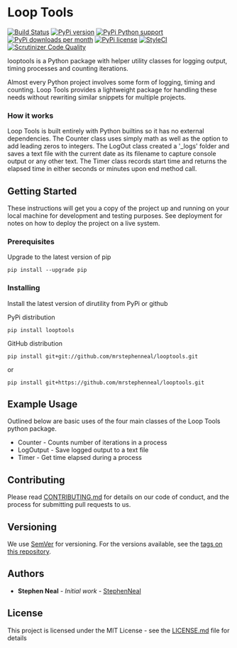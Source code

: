 # Loop Tools

[![Build Status](https://travis-ci.com/sfneal/looptools.svg?branch=master)](https://travis-ci.com/sfneal/looptools)
[![PyPi version](https://img.shields.io/pypi/v/looptools)](https://pypi.org/project/looptools)
[![PyPi Python support](https://img.shields.io/pypi/pyversions/looptools)](https://pypi.org/project/looptools)
[![PyPi downloads per month](https://img.shields.io/pypi/dm/looptools)](https://pypi.org/project/looptools)
[![PyPi license](https://img.shields.io/pypi/l/looptools)](https://pypi.org/project/looptools)
[![StyleCI](https://github.styleci.io/repos/140315313/shield?branch=master)](https://github.styleci.io/repos/140315313?branch=master)
[![Scrutinizer Code Quality](https://scrutinizer-ci.com/g/sfneal/looptools/badges/quality-score.png?b=master)](https://scrutinizer-ci.com/g/sfneal/looptools/?branch=master)

looptools is a Python package with helper utility classes for logging output, timing processes and counting iterations.

Almost every Python project involves some form of logging, timing and counting.  Loop Tools provides a lightweight package for handling these needs without rewriting similar snippets for multiple projects.


### How it works

Loop Tools is built entirely with Python builtins so it has no external dependencies.  The Counter class uses simply math as well as the option to add leading zeros to integers.  The LogOut class created a '_logs' folder and saves a text file with the current date as its filename to capture console output or any other text.  The Timer class records start time and returns the elapsed time in either seconds or minutes upon end method call.

## Getting Started

These instructions will get you a copy of the project up and running on your local machine for development and testing purposes. See deployment for notes on how to deploy the project on a live system.

### Prerequisites

Upgrade to the latest version of pip

```
pip install --upgrade pip
```

### Installing

Install the latest version of dirutility from PyPi or github

PyPi distribution

```
pip install looptools
```

GitHub distribution

```
pip install git+git://github.com/mrstephenneal/looptools.git
```
or

```
pip install git+https://github.com/mrstephenneal/looptools.git
```

## Example Usage

Outlined below are basic uses of the four main classes of the Loop Tools python package.

* Counter - Counts number of iterations in a process
* LogOutput - Save logged output to a text file
* Timer - Get time elapsed during a process

## Contributing

Please read [CONTRIBUTING.md](https://github.com/mrstephenneal/psdconvert/blob/master/CONTRIBUTING.md) for details on our code of conduct, and the process for submitting pull requests to us.

## Versioning

We use [SemVer](http://semver.org/) for versioning. For the versions available, see the [tags on this repository](https://github.com/psdconvert/tags). 

## Authors

* **Stephen Neal** - *Initial work* - [StephenNeal](https://github.com/mrstephenneal)

## License

This project is licensed under the MIT License - see the [LICENSE.md](LICENSE.md) file for details